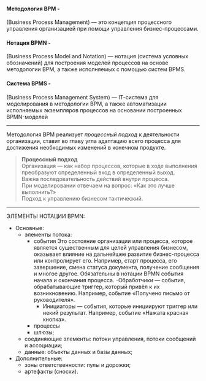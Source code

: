 #### Методология BPM -    
(Business Process Management) — это концепция процессного управления организацией при помощи управления бизнес-процессами.        
#### Нотация BPMN -          
(Business Process Model and Notation) — нотация (система условных обозначений) для построения моделей процессов на основе методологии BPM, а также исполняемых с помощью систем BPMS.
#### Система BPMS -      
(Business Process Management System) — IT-система для моделирования в    методологии BPM, а также автоматизации исполняемых экземпляров процессов на основании построенных BPMN-моделей
______________
Методология BPM реализует *процессный подход* к деятельности организации, ставит во главу угла адаптацию всего процесса для достижения необходимых изменений в конечном продукте.    
    
> **Процессный подход**                
> Организация — как набор процессов, которые в ходе выполнения преобразуют определенный вход в определенный выход.               
> Важна последовательность действий внутри  процесса.                       
> При моделировании отвечаем на вопрос: «Как это лучше выполнить?»                 
> Подход к управлению бизнесом тактический.                
__________________
ЭЛЕМЕНТЫ НОТАЦИИ BPMN:       
- Основные:                                        
    - элементы потока: 
        - события Это состояние организации или процесса, которое является существенным для целей управления бизнесом, оказывает влияние на дальнейшее развитие бизнес-процесса или контролирует его. Например, старт процесса, его завершение, смена статуса документа, получение сообщения и многое другое. Обязательны в нотации BPMN события начала и окончания процесса.
            -Обработчики — события, обрабатывающие триггер, который привёл к их возникновению. Например, событие «Получено письмо от руководителя».
            - Инициаторы — события, которые инициируют триггер или некий результат. Например, событие «Нажата красная кнопка».
        - процессы 
        - шлюзы;                             
    - соединяющие элементы: потоки управления, потоки сообщений и ассоциации;                    
    - данные: объекты данных и базы данных;                  
- Дополнительные:                         
    - зоны ответственности: пулы и дорожки;                    
    - артефакты (сноски).                     
               
               
